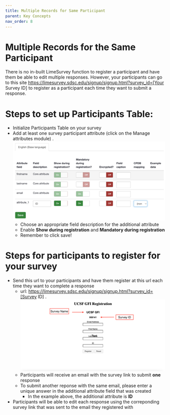 ```yaml
---
title: Multiple Records for Same Participant
parent: Key Concepts
nav_order: 8
---
```


# Multiple Records for the Same Participant
There is no in-built LimeSurvey function to register a participant and have them be able to edit multiple responses. However, your participants can go to this site https://limesurvey.sdsc.edu/signup/signup.html?survey_id=[Your Survey ID] to register as a participant each time they want to submit a response. 

# Steps to set up Participants Table:
- Initialize Participants Table on your survey
- Add at least one survey participant attribute (click on the Manage attributes module)
    .![img](./AddAttribute.png)
    - Choose an appropriate field description for the additional attribute
    - Enable <b>Show during registration</b> and <b>Mandatory during registration</b>
    - Remember to click save!
# Steps for participants to register for your survey
- Send this url to your participants and have them register at this url each time they want to complete a response
    - url: https://limesurvey.sdsc.edu/signup/signup.html?survey_id=[Survey ID]
    .![img](./RegisterPage.png)
    - Participants will receive an email with the survey link to submit <b>one</b> response
    - To submit another reponse with the same email, please enter a unique answer in the additional attribute field that was created
        - In the example above, the additional attribute is <b>ID</b>
- Participants will be able to edit each response using the correponding survey link that was sent to the email they registered with
